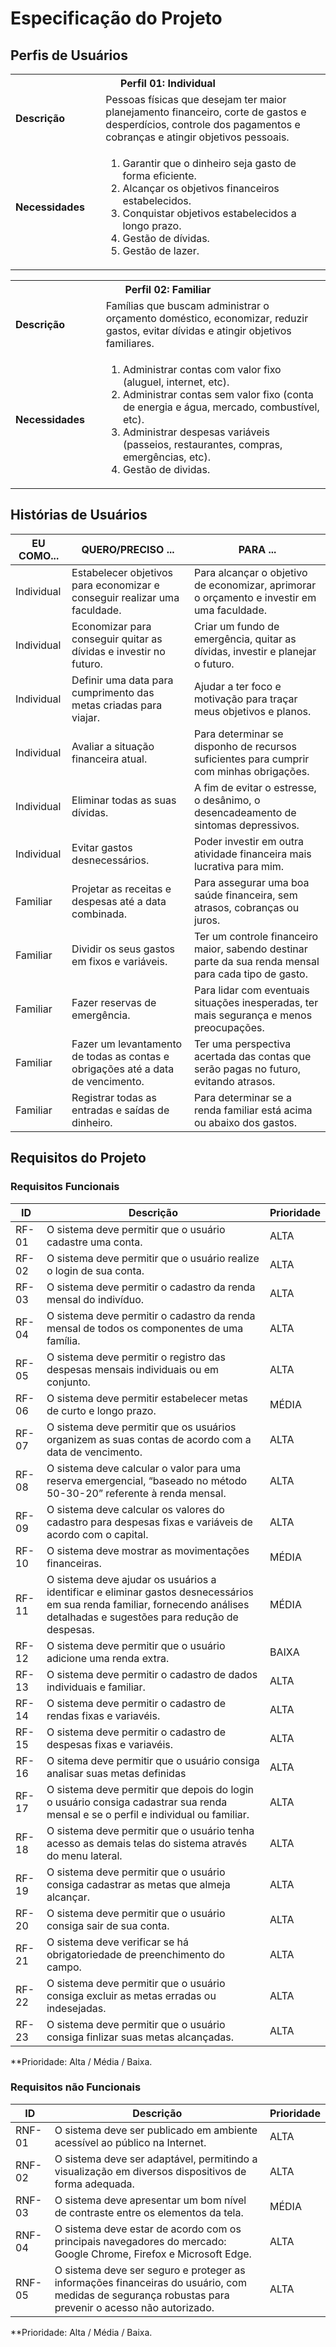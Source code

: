 # Especificação do Projeto

## Perfis de Usuários

<!-- [Enumere e faça o detalhamento dos perfis de usuários. Utilize o modelo de tabela abaixo para sintetizá-los.] -->

<table>
<tbody>
<tr align=center>
<th colspan="2">Perfil 01: Individual </th>
</tr>
<tr>
<td width="150px"><b>Descrição</b></td>
<td width="600px">Pessoas físicas que desejam ter maior planejamento financeiro, corte de gastos e desperdícios, controle dos pagamentos e cobranças e atingir objetivos pessoais.</td>
</tr>
<tr>
<td><b>Necessidades</b></td>
<td>
<ol>
<li>Garantir que o dinheiro seja gasto de forma eficiente.</li>
<li>Alcançar os objetivos financeiros estabelecidos.</li>
<li>Conquistar objetivos estabelecidos a longo prazo.</li>
<li>Gestão de dívidas.</li>
<li>Gestão de lazer.</li>
</ol>
</td>
</tr>
</tbody>
</table>

<table>
<tbody>
<tr align=center>
<th colspan="2">Perfil 02: Familiar</th>
</tr>
<tr>
<td width="150px"><b>Descrição</b></td>
<td width="600px">Famílias que buscam administrar o orçamento doméstico, economizar, reduzir gastos, evitar dívidas e atingir objetivos familiares.</td>
</tr>
<tr>
<td><b>Necessidades</b></td>
<td>
<ol>
<li>Administrar contas com valor fixo (aluguel, internet, etc).</li>
<li>Administrar contas sem valor fixo (conta de energia e água, mercado, combustível, etc).</li>
<li>Administrar despesas variáveis (passeios, restaurantes, compras, emergências, etc).</li>
<li>Gestão de dividas.</li>
</ol>
</td>
</tr>
</tbody>
</table>

## Histórias de Usuários

<!-- [Apresente aqui as histórias de usuários que são relevantes para o projeto da solução.] 

> **Link Útil**:
> - [Como escrever boas histórias de usuário](https://medium.com/vertice/como-escrever-boas-users-stories-hist%C3%B3rias-de-usu%C3%A1rios-b29c75043fac)

[Utilize o modelo de tabela abaixo para apresentar as histórias de usuários.] -->

| EU COMO...             | QUERO/PRECISO ...      | PARA ...                         |
|------------------------|------------------------|----------------------------------|
| Individual             | Estabelecer objetivos para economizar e conseguir realizar uma faculdade. | Para alcançar o objetivo de economizar, aprimorar o orçamento e investir em uma faculdade. |
| Individual             | Economizar para conseguir quitar as dívidas e investir no futuro. | Criar um fundo de emergência, quitar as dívidas, investir e planejar o futuro. |
| Individual             | Definir uma data para cumprimento das metas criadas para viajar. | Ajudar a ter foco e motivação para traçar meus objetivos e planos. |
| Individual             | Avaliar a situação financeira atual. | Para determinar se disponho de recursos suficientes para cumprir com minhas obrigações. |
| Individual             | Eliminar todas as suas dívidas. | A fim de evitar o estresse, o desânimo, o desencadeamento de sintomas depressivos. |
| Individual             | Evitar gastos desnecessários. | Poder investir em outra atividade financeira mais lucrativa para mim. |
| Familiar               | Projetar as receitas e despesas até a data combinada. | Para assegurar uma boa saúde financeira, sem atrasos, cobranças ou juros. |
| Familiar               | Dividir os seus gastos em fixos e variáveis. | Ter um controle financeiro maior, sabendo destinar parte da sua renda mensal para cada tipo de gasto. |
| Familiar               | Fazer reservas de emergência. | Para lidar com eventuais situações inesperadas, ter mais segurança e menos preocupações. |
| Familiar               | Fazer um levantamento de todas as contas e obrigações até a data de vencimento. | Ter uma perspectiva acertada das contas que serão pagas no futuro, evitando atrasos. |
| Familiar               | Registrar todas as entradas e saídas de dinheiro. | Para determinar se a renda familiar está acima ou abaixo dos gastos. |


## Requisitos do Projeto

<!-- [Com base nas Histórias de Usuários, enumere os requisitos da solução. Lembre-se que cada requisito deve corresponder a uma, e somente uma, característica alvo da solução. Além disso, certifique-se de que todos os aspectos capturados nas Histórias de Usuário foram cobertos.] -->

### Requisitos Funcionais

<!-- [Utilize o modelo de tabela abaixo para apresentar os requisitos funcionais] -->
| ID    | Descrição                                                                                                            | Prioridade |
|-------|----------------------------------------------------------------------------------------------------------------------|----|
| RF-01 | O sistema deve permitir que o usuário cadastre uma conta.                                                            | ALTA   | 
| RF-02 | O sistema deve permitir que o usuário realize o login de sua conta.                                                  | ALTA   |
| RF-03 | O sistema deve permitir o cadastro da renda mensal do indivíduo.                                                     | ALTA   |
| RF-04 | O sistema deve permitir o cadastro da renda mensal de todos os componentes de uma família.                           | ALTA   |
| RF-05 | O sistema deve permitir o registro das despesas mensais individuais ou em conjunto.                                  | ALTA   |
| RF-06 | O sistema deve permitir estabelecer metas de curto e longo prazo.                                                    | MÉDIA  |
| RF-07 | O sistema deve permitir que os usuários organizem as suas contas de acordo com a data de vencimento.                 | ALTA   |
| RF-08 | O sistema deve calcular o valor para uma reserva emergencial, “baseado no método 50-30-20” referente à renda mensal. | ALTA   |
| RF-09 | O sistema deve calcular os valores do cadastro para despesas fixas e variáveis de acordo com o capital.              | ALTA   |
| RF-10 | O sistema deve mostrar as movimentações financeiras.                                                                 | MÉDIA  |
| RF-11 | O sistema deve ajudar os usuários a identificar e eliminar gastos desnecessários em sua renda familiar, fornecendo análises detalhadas e sugestões para redução de despesas. | MÉDIA   |
| RF-12 | O sistema deve permitir que o usuário adicione uma renda extra.                                                      | BAIXA  |
| RF-13 | O sistema deve permitir o cadastro de dados individuais e  familiar.                                                 | ALTA   |
| RF-14 | O sistema deve permitir o cadastro de rendas fixas e variavéis.                                                      | ALTA   |
| RF-15 | O sistema deve permitir o cadastro de despesas fixas e variavéis.                                                    | ALTA   |
| RF-16 | O sitema deve permitir que o usuário consiga analisar suas metas definidas                                           | ALTA   |
| RF-17 | O sistema deve permitir que depois do login o usuário consiga cadastrar sua renda mensal e se o perfil e individual ou familiar. | ALTA |
| RF-18 | O sistema deve permitir que o usuário tenha acesso as demais telas do sistema através do menu lateral.               | ALTA   |
| RF-19 | O sistema deve permitir que o usuário consiga cadastrar as metas que almeja alcançar.                                | ALTA   |
| RF-20 | O sistema deve permitir que o usuário consiga sair de sua conta.                                                     | ALTA   |
| RF-21 | O sistema deve verificar se há obrigatoriedade de preenchimento do campo.                                            | ALTA   |
| RF-22 | O sistema deve permitir que o usuário consiga excluir as metas erradas ou indesejadas.                               | ALTA   |
| RF-23 | O sistema deve permitir que o usuário consiga finlizar suas metas alcançadas.                                        | ALTA   |
**Prioridade: Alta / Média / Baixa.

### Requisitos não Funcionais

<!-- [Utilize o modelo de tabela abaixo para apresentar os requisitos não-funcionais] -->
| ID     | Descrição                | Prioridade |
|--------|---------------------------------|----|
| RNF-01 | O sistema deve ser publicado em ambiente acessível ao público na Internet. | ALTA   | 
| RNF-02 | O sistema deve ser adaptável, permitindo a visualização em diversos dispositivos de forma adequada. | ALTA   |
| RNF-03 | O sistema deve apresentar um bom nível de contraste entre os elementos da tela. | MÉDIA   |
| RNF-04 | O sistema deve estar de acordo com os principais navegadores do mercado: Google Chrome, Firefox e Microsoft Edge. | ALTA   |
| RNF-05 | O sistema deve ser seguro e proteger as informações financeiras do usuário, com medidas de segurança robustas para prevenir o acesso não autorizado. | ALTA   |

**Prioridade: Alta / Média / Baixa.
